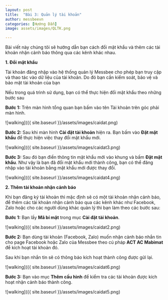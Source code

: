 ```yaml
---
layout: post
title:  "Bài 3: Quản lý tài khoản"
author: messbeevn
categories: [Hướng Dẫn]
image: assets/images/QLTK.png

---
```

Bài viết này chúng tôi sẽ hướng dẫn bạn cách đổi mật khẩu và thêm các tài khoản nhận cảnh báo thông qua các kênh khác nhau.

**1. Đổi mật khẩu**

Tài khoản đăng nhập vào hệ thống quản lý Messbee cho phép bạn truy cập và thao tác vào dữ liệu của tài khoản. Do đó bạn cần kiểm soát, bảo vệ và bảo mật tài khoản của bạn 

Nếu trong quá trình sử dụng, bạn có thể thực hiện đổi mật khẩu theo những bước sau

**Bước 1:** Trên màn hình tổng quan bạn bấm vào tên Tài khoản trên góc phải màn hình.

![walking]({{ site.baseurl }}/assets/images/caidat.png)

**Bước 2:** Sau khi màn hình **Cài đặt tài khoản** hiện ra. Bạn bấm vào **Đặt mật khẩu** để thực hiện việc thay đổi mật khẩu mới.

![walking]({{ site.baseurl }}/assets/images/caidat3.png)

**Bước 3:** Sau đó bạn điền thông tin mật khẩu mới vào khung và bấm **Đặt mật khẩu**. Như vậy là bạn đã đổi mật khẩu mới thành công, bạn có thể đăng nhập vào tài khoản bằng mật khẩu mới được thay đổi. 

![walking]({{ site.baseurl }}/assets/images/caidat4.png)

**2. Thêm tài khoản nhận cảnh báo**

Khi bạn đăng ký tài khoản thì mặc định sẽ có một tài khoản nhận cảnh báo, để thêm các tài khoản nhận cảnh báo qua các kênh khác như Facebook, Zalo hoặc cho các người dùng khác quản lý thì bạn làm theo các bước sau:

**Bước 1:** Bạn lấy **Mã bí mật** trong mục **Cài đặt tài khoản**.

![walking]({{ site.baseurl }}/assets/images/caidat2.png)

**Bước 2:** Bạn dùng tài khoản (Facebook, Zalo) muốn nhận cảnh báo nhắn tin cho page Facebook hoặc Zalo của Messbee theo cú pháp **ACT AC Mabimat** để kích hoạt tài khoản đó.

Sau khi bạn nhắn tin sẽ có thông báo kích hoạt thành công được gửi lại.

![walking]({{ site.baseurl }}/assets/images/caidat6.png)

**Bước 3:** Bạn vào mục **Thêm cấu hình** để kiểm tra các tài khoản được kích hoạt nhận cảnh báo thành công.

![walking]({{ site.baseurl }}/assets/images/caidat5.png)


